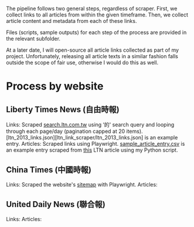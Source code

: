The pipeline follows two general steps, regardless of scraper. First, we collect links to all articles from within the given timeframe. Then, we collect article content and metadata from each of these links.

Files (scripts, sample outputs) for each step of the process are provided in the relevant subfolder.

At a later date, I will open-source all article links collected as part of my project. Unfortunately, releasing all article texts in a similar fashion falls outside the scope of fair use, otherwise I would do this as well.

# Process by website

## Liberty Times News (自由時報)
Links: Scraped [search.ltn.com.tw](search.ltn.com.tw) using ‘的' search query and looping through each page/day (pagination capped at 20 items). [ltn_2013_links.json][ltn_link_scraper/ltn_2013_links.json] is an example entry.
Articles: Scraped links using Playwright. [sample_article_entry.csv](ltn_article_scraper/sample_article_entry.csv) is an example entry scraped from [this](https://news.ltn.com.tw/news/politics/breakingnews/4492811) LTN article using my Python script.

## China Times (中國時報)
Links: Scraped the website's [sitemap](chinatimes.com/sitemaps/sitemap_article_all_index_amp_0.xml) with Playwright.
Articles: 

## United Daily News (聯合報)
Links: 
Articles:
